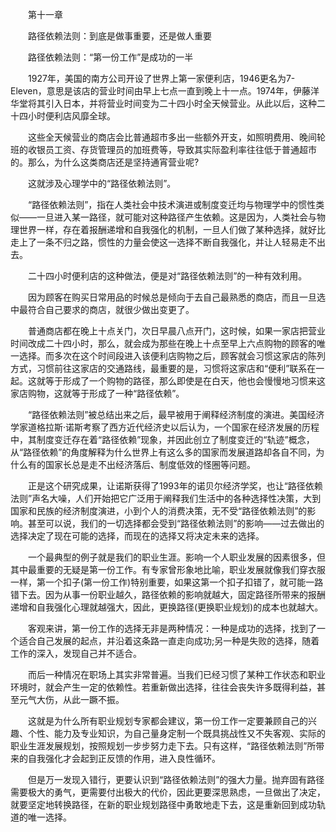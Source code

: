 　　第十一章

　　路径依赖法则：到底是做事重要，还是做人重要

　　路径依赖法则：“第一份工作”是成功的一半

　　1927年，美国的南方公司开设了世界上第一家便利店，1946更名为7-Eleven，意思是该店的营业时间由早上七点一直到晚上十一点。1974年，伊藤洋华堂将其引入日本，并将营业时间变为二十四小时全天候营业。从此以后，这种二十四小时便利店风靡全球。

　　这些全天候营业的商店会比普通超市多出一些额外开支，如照明费用、晚间轮班的收银员工资、存货管理员的加班费等，导致其实际盈利率往往低于普通超市的。那么，为什么这类商店还是坚持通宵营业呢?

　　这就涉及心理学中的“路径依赖法则”。

　　“路径依赖法则”，指在人类社会中技术演进或制度变迁均与物理学中的惯性类似——一旦进入某一路径，就可能对这种路径产生依赖。这是因为，人类社会与物理世界一样，存在着报酬递增和自我强化的机制，一旦人们做了某种选择，就好比走上了一条不归之路，惯性的力量会使这一选择不断自我强化，并让人轻易走不出去。

　　二十四小时便利店的这种做法，便是对“路径依赖法则”的一种有效利用。

　　因为顾客在购买日常用品的时候总是倾向于去自己最熟悉的商店，而且一旦选中最符合自己要求的商店，就很少做出变更了。

　　普通商店都在晚上十点关门，次日早晨八点开门，这时候，如果一家店把营业时间改成二十四小时，那么，就会成为那些在晚上十点至早上六点购物的顾客的唯一选择。而多次在这个时间段进入该便利店购物之后，顾客就会习惯这家店的陈列方式，习惯前往这家店的交通路线，最重要的是，习惯将这家店和“便利”联系在一起。这就等于形成了一个购物的路径，那么即使是在白天，他也会慢慢地习惯来这家店购物，这就等于形成了一种“路径依赖”。

　　“路径依赖法则”被总结出来之后，最早被用于阐释经济制度的演进。美国经济学家道格拉斯·诺斯考察了西方近代经济史以后认为，一个国家在经济发展的历程中，其制度变迁存在着“路径依赖”现象，并因此创立了制度变迁的“轨迹”概念，从“路径依赖”的角度解释为什么世界上有这么多的国家而发展道路却各自不同，为什么有的国家长总是走不出经济落后、制度低效的怪圈等问题。

　　正是这个研究成果，让诺斯获得了1993年的诺贝尔经济学奖，也让“路径依赖法则”声名大噪，人们开始把它广泛用于阐释我们生活中的各种选择性决策，大到国家和民族的经济制度演进，小到个人的消费决策，无不受“路径依赖法则”的影响。甚至可以说，我们的一切选择都会受到“路径依赖法则”的影响——过去做出的选择决定了现在可能的选择，而现在的选择又将决定未来的选择。

　　一个最典型的例子就是我们的职业生涯。影响一个人职业发展的因素很多，但其中最重要的无疑是第一份工作。有专家曾形象地比喻，职业发展就像我们穿衣服一样，第一个扣子(第一份工作)特别重要，如果这第一个扣子扣错了，就可能一路错下去。因为从事一份职业越久，路径依赖的影响就越大，固定路径所带来的报酬递增和自我强化心理就越强大，因此，更换路径(更换职业规划)的成本也就越大。

　　客观来讲，第一份工作的选择无非是两种情况：一种是成功的选择，找到了一个适合自己发展的起点，并沿着这条路一直走向成功;另一种是失败的选择，随着工作的深入，发现自己并不适合。

　　而后一种情况在职场上其实非常普遍。当我们已经习惯了某种工作状态和职业环境时，就会产生一定的依赖性。若重新做出选择，往往会丧失许多既得利益，甚至元气大伤，从此一蹶不振。

　　这就是为什么所有职业规划专家都会建议，第一份工作一定要兼顾自己的兴趣、个性、能力及专业知识，为自己量身定制一个既具挑战性又不失客观、实际的职业生涯发展规划，按照规划一步步努力走下去。只有这样，“路径依赖法则”所带来的自我强化才会起到正反馈的作用，进入良性循环。

　　但是万一发现入错行，更要认识到“路径依赖法则”的强大力量。抛弃固有路径需要极大的勇气，更需要付出极大的代价，因此更要深思熟虑，一旦做出了决定，就要坚定地转换路径，在新的职业规划路径中勇敢地走下去，这是重新回到成功轨道的唯一选择。